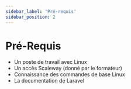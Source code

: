 ```yaml
---
sidebar_label: 'Pré-requis'
sidebar_position: 2
---
```


# Pré-Requis

- Un poste de travail avec Linux
- Un accès Scaleway (donné par le formateur)
- Connaissance des commandes de base Linux
- La documentation de Laravel
